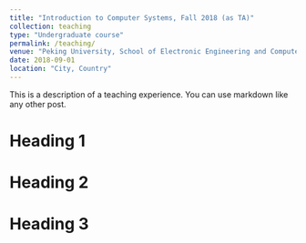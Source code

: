```yaml
---
title: "Introduction to Computer Systems, Fall 2018 (as TA)"
collection: teaching
type: "Undergraduate course"
permalink: /teaching/
venue: "Peking University, School of Electronic Engineering and Computer Science"
date: 2018-09-01
location: "City, Country"
---
```


This is a description of a teaching experience. You can use markdown like any other post.

Heading 1
======

Heading 2
======

Heading 3
======